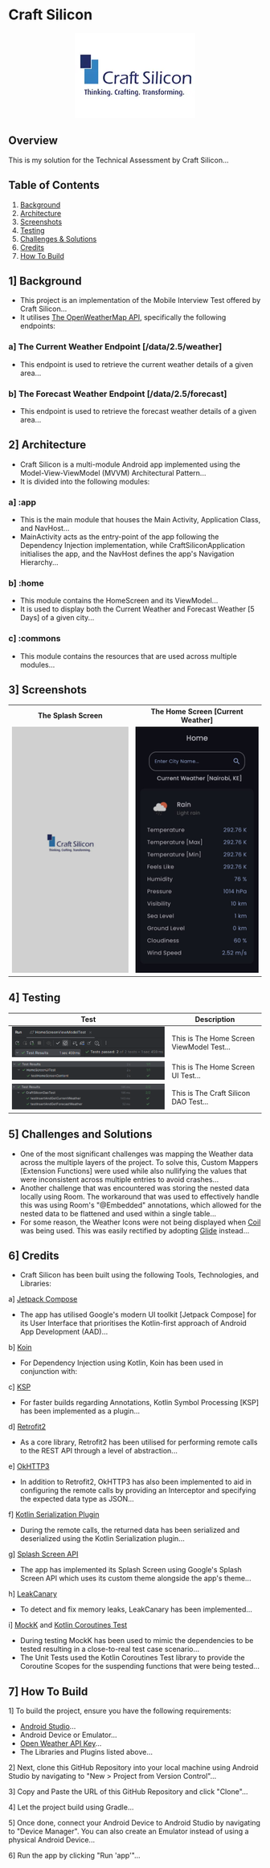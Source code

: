 # Craft Silicon

<div style="text-align: center;">

![The Craft Silicon Logo](/assets/images/logo/logo.png)

</div>

## Overview

This is my solution for the Technical Assessment by Craft Silicon...

## Table of Contents

1. [Background](#1-Background)
2. [Architecture](#2-Architecture)
3. [Screenshots](#3-Screenshots)
4. [Testing](#4-Testing)
5. [Challenges & Solutions](#5-Challenges-and-Solutions)
6. [Credits](#6-Credits)
7. [How To Build](#7-How-To-Build)

## 1] Background

- This project is an implementation of the Mobile Interview Test offered by Craft Silicon...
- It utilises [The OpenWeatherMap API](https://openweathermap.org/api), specifically the following endpoints:

### a] The Current Weather Endpoint [/data/2.5/weather]

- This endpoint is used to retrieve the current weather details of a given area...

### b] The Forecast Weather Endpoint [/data/2.5/forecast]

- This endpoint is used to retrieve the forecast weather details of a given area...

## 2] Architecture

- Craft Silicon is a multi-module Android app implemented using the Model-View-ViewModel (MVVM) Architectural Pattern...
- It is divided into the following modules:

### a] :app

- This is the main module that houses the Main Activity, Application Class, and NavHost...
- MainActivity acts as the entry-point of the app following the Dependency Injection implementation, while CraftSiliconApplication initialises the app, and the NavHost defines the app's Navigation Hierarchy...

### b] :home

- This module contains the HomeScreen and its ViewModel...
- It is used to display both the Current Weather and Forecast Weather [5 Days] of a given city...

### c] :commons

- This module contains the resources that are used across multiple modules...

## 3] Screenshots

<div style="text-align: center;">

<table>
  <tr>
    <th>The Splash Screen</th>
    <th>The Home Screen [Current Weather]</th>
    <th>The Home Screen [Forecast Weather]</th>
  </tr>
  <tr>
    <td>
      <img src="assets/images/screenshots/screens/splash_screen.png" alt="The Splash Screen" style="max-width:490px; height:490px;">
    </td>
    <td>
      <img src="assets/images/screenshots/screens/home_screen_current_weather.png" alt="The Home Screen [Current Weather]" style="max-width:490px; height:490px;">
    </td>
    <td>
      <img src="assets/images/screenshots/screens/home_screen_forecast_weather.png" alt="The Home Screen [Forecast Weather]" style="max-width:490px; height:490px;">
    </td>
  </tr>
</table>

</div>

## 4] Testing

| Test                                                                                                        | Description                               |
|-------------------------------------------------------------------------------------------------------------|-------------------------------------------|
| ![The Home Screen ViewModel Test](assets/images/screenshots/tests/viewmodel/home_screen_viewmodel_test.png) | This is The Home Screen ViewModel Test... |
| ![The Home Screen UI Test](assets/images/screenshots/tests/ui/home_screen_ui_test.png)                      | This is The Home Screen UI Test...        |
| ![The Craft Silicon DAO Test](assets/images/screenshots/tests/dao/craft_silicon_dao_test.png)               | This is The Craft Silicon DAO Test...     |

## 5] Challenges and Solutions

- One of the most significant challenges was mapping the Weather data across the multiple layers of the project. To solve this, Custom Mappers [Extension Functions] were used while also nullifying the values that were inconsistent across multiple entries to avoid crashes...
- Another challenge that was encountered was storing the nested data locally using Room. The workaround that was used to effectively handle this was using Room's "@Embedded" annotations, which allowed for the nested data to be flattened and used within a single table...
- For some reason, the Weather Icons were not being displayed when [Coil](https://coil-kt.github.io/coil/compose/) was being used. This was easily rectified by adopting [Glide](https://bumptech.github.io/glide/int/compose.html) instead...

## 6] Credits

- Craft Silicon has been built using the following Tools, Technologies, and Libraries:

a] [Jetpack Compose](https://developer.android.com/jetpack/compose)

- The app has utilised Google's modern UI toolkit [Jetpack Compose] for its User Interface that prioritises the Kotlin-first approach of Android App Development (AAD)...

b] [Koin](https://insert-koin.io/)

- For Dependency Injection using Kotlin, Koin has been used in conjunction with:

c] [KSP](https://kotlinlang.org/docs/ksp-overview.html)

- For faster builds regarding Annotations, Kotlin Symbol Processing [KSP] has been implemented as a plugin...

d] [Retrofit2](https://square.github.io/retrofit/)

- As a core library, Retrofit2 has been utilised for performing remote calls to the REST API through a level of abstraction...

e] [OkHTTP3](https://square.github.io/okhttp/)

- In addition to Retrofit2, OkHTTP3 has also been implemented to aid in configuring the remote calls by providing an Interceptor and specifying the expected data type as JSON...

f] [Kotlin Serialization Plugin](https://kotlinlang.org/docs/serialization.html)

- During the remote calls, the returned data has been serialized and deserialized using the Kotlin Serialization plugin...

g] [Splash Screen API](https://developer.android.com/develop/ui/views/launch/splash-screen)

- The app has implemented its Splash Screen using Google's Splash Screen API which uses its custom theme alongside the app's theme...

h] [LeakCanary](https://square.github.io/leakcanary/)

- To detect and fix memory leaks, LeakCanary has been implemented...

i] [MockK](https://mockk.io/) and [Kotlin Coroutines Test](https://kotlinlang.org/api/kotlinx.coroutines/kotlinx-coroutines-test/)

- During testing MockK has been used to mimic the dependencies to be tested resulting in a close-to-real test case scenario...
- The Unit Tests used the Kotlin Coroutines Test library to provide the Coroutine Scopes for the suspending functions that were being tested...

## 7] How To Build

1] To build the project, ensure you have the following requirements:

- [Android Studio](https://developer.android.com/studio)...
- Android Device or Emulator...
- [Open Weather API Key](https://openweathermap.org/appid)...
- The Libraries and Plugins listed above...

2] Next, clone this GitHub Repository into your local machine using Android Studio by navigating to "New > Project from Version Control"...

3] Copy and Paste the URL of this GitHub Repository and click "Clone"...

4] Let the project build using Gradle...

5] Once done, connect your Android Device to Android Studio by navigating to "Device Manager". You can also create an Emulator instead of using a physical Android Device...

6] Run the app by clicking "Run 'app'"...